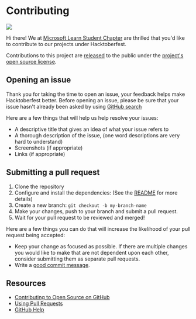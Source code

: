 # Contributing

<img src="https://ci6.googleusercontent.com/proxy/C8UxgGwLaoucxBN9rJCYvVOYnYFMjgd6Zy_xbQpuAE9dXa71YudYOwJN7MYZ4azkNQNc49u1d84eyt7Gdw2KQ8MgJJ9PJbHdbW9STiFzoNP-URezcXBKMfn0vd-1g7W5blB0WGFURZAmVbtJynA5sMV1xGcVA70=s0-d-e1-ft#https://res.cloudinary.com/dhoayd4fv/image/upload/v1664731326/MLSC/HacktoberFest_Header_3_xvtpyn.png"/>


Hi there! We at [Microsoft Learn Student Chapter]("https://github.com/MicrosoftStudentChapter") are thrilled that you'd like to contribute to our projects under Hacktoberfest.

Contributions to this project are [released](https://help.github.com/articles/github-terms-of-service/#6-contributions-under-repository-license) to the public under the [project's open source license](LICENSE).

## Opening an issue

Thank you for taking the time to open an issue, your feedback helps make Hacktoberfest better.
Before opening an issue, please be sure that your issue hasn't already been asked by using [GitHub search](https://help.github.com/articles/searching-issues/)

Here are a few things that will help us help resolve your issues:

- A descriptive title that gives an idea of what your issue refers to
- A thorough description of the issue, (one word descriptions are very hard to understand)
- Screenshots (if appropriate)
- Links (if appropriate)

## Submitting a pull request

1. Clone the repository
0. Configure and install the dependencies: (See the [README](README.md) for more details)
0. Create a new branch: `git checkout -b my-branch-name`
0. Make your changes, push to your branch and submit a pull request.
0. Wait for your pull request to be reviewed and merged!

Here are a few things you can do that will increase the likelihood of your pull request being accepted:

- Keep your change as focused as possible. If there are multiple changes you would like to make that are not dependent upon each other, consider submitting them as separate pull requests.
- Write a [good commit message](http://tbaggery.com/2008/04/19/a-note-about-git-commit-messages.html).

## Resources

- [Contributing to Open Source on GitHub](https://guides.github.com/activities/contributing-to-open-source/)
- [Using Pull Requests](https://help.github.com/articles/using-pull-requests/)
- [GitHub Help](https://help.github.com)
